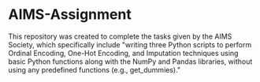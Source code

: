 # AIMS-Assignment
This repository was created to complete the tasks given by the AIMS Society, which specifically include "writing three Python scripts to perform Ordinal Encoding, One-Hot Encoding, and Imputation techniques using basic Python functions along with the NumPy and Pandas libraries, without using any predefined functions (e.g., get_dummies)."
